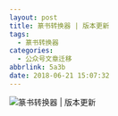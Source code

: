 ```yaml
---
layout: post
title: 篆书转换器 | 版本更新
tags:
  - 篆书转换器
categories:
  - 公众号文章迁移
abbrlink: 5a3b
date: 2018-06-21 15:07:32
---
```


![篆书转换器 | 版本更新](https://blog.cdn.thinkmoon.cn/test.png)
